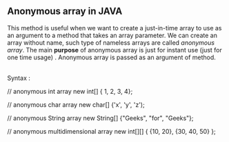 ## Anonymous array in JAVA
This method is useful when we want to create a just-in-time array to use as an argument to a method that takes an array parameter.
We can create an array without name, such type of nameless arrays are called *anonymous array*.
The main **purpose** of anonymous array is just for instant use (just for one time usage) .
Anonymous array is passed as an argument of method.</br>
</br>

Syntax :</br>

// anonymous int array 
new int[] { 1, 2, 3, 4};  

// anonymous char array 
new char[] {'x', 'y', 'z'); 

// anonymous String array
new String[] {"Geeks", "for", "Geeks"}; 

// anonymous multidimensional array
new int[][] { {10, 20}, {30, 40, 50} };
 
